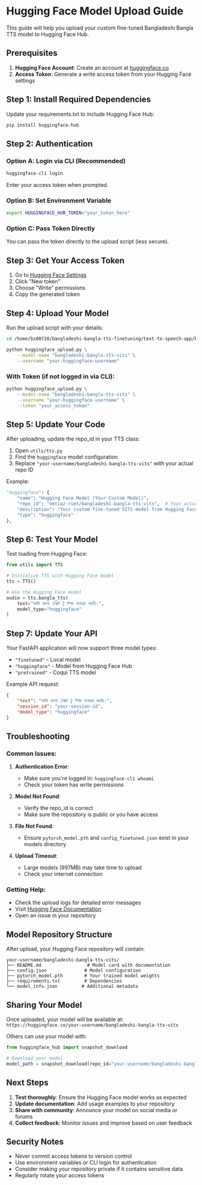 # Hugging Face Model Upload Guide

This guide will help you upload your custom fine-tuned Bangladeshi Bangla TTS model to Hugging Face Hub.

## Prerequisites

1. **Hugging Face Account**: Create an account at [huggingface.co](https://huggingface.co)
2. **Access Token**: Generate a write access token from your Hugging Face settings

## Step 1: Install Required Dependencies

Update your requirements.txt to include Hugging Face Hub:

```bash
pip install huggingface-hub
```

## Step 2: Authentication

### Option A: Login via CLI (Recommended)
```bash
huggingface-cli login
```
Enter your access token when prompted.

### Option B: Set Environment Variable
```bash
export HUGGINGFACE_HUB_TOKEN="your_token_here"
```

### Option C: Pass Token Directly
You can pass the token directly to the upload script (less secure).

## Step 3: Get Your Access Token

1. Go to [Hugging Face Settings](https://huggingface.co/settings/tokens)
2. Click "New token"
3. Choose "Write" permissions
4. Copy the generated token

## Step 4: Upload Your Model

Run the upload script with your details:

```bash
cd /home/bs00728/bangladeshi-bangla-tts-finetuning/text-to-speech-app/backend

python huggingface_upload.py \
    --model-name "bangladeshi-bangla-tts-vits" \
    --username "your-huggingface-username"
```

### With Token (if not logged in via CLI):
```bash
python huggingface_upload.py \
    --model-name "bangladeshi-bangla-tts-vits" \
    --username "your-huggingface-username" \
    --token "your_access_token"
```

## Step 5: Update Your Code

After uploading, update the repo_id in your TTS class:

1. Open `utils/tts.py`
2. Find the `huggingface` model configuration
3. Replace `"your-username/bangladeshi-bangla-tts-vits"` with your actual repo ID

Example:
```python
"huggingface": {
    "name": "Hugging Face Model (Your Custom Model)",
    "repo_id": "emtiaz-ruet/bangladeshi-bangla-tts-vits",  # Your actual repo
    "description": "Your custom fine-tuned VITS model from Hugging Face",
    "type": "huggingface"
},
```

## Step 6: Test Your Model

Test loading from Hugging Face:

```python
from utils import TTS

# Initialize TTS with Hugging Face model
tts = TTS()

# Use the Hugging Face model
audio = tts.bangla_tts(
    text="আমি বাংলা টেক্সট টু স্পিচ ব্যবহার করছি।",
    model_type="huggingface"
)
```

## Step 7: Update Your API

Your FastAPI application will now support three model types:
- `"finetuned"` - Local model
- `"huggingface"` - Model from Hugging Face Hub
- `"pretrained"` - Coqui TTS model

Example API request:
```json
{
    "text": "আমি বাংলা টেক্সট টু স্পিচ ব্যবহার করছি।",
    "session_id": "your-session-id",
    "model_type": "huggingface"
}
```

## Troubleshooting

### Common Issues:

1. **Authentication Error**:
   - Make sure you're logged in: `huggingface-cli whoami`
   - Check your token has write permissions

2. **Model Not Found**:
   - Verify the repo_id is correct
   - Make sure the repository is public or you have access

3. **File Not Found**:
   - Ensure `pytorch_model.pth` and `config_finetuned.json` exist in your models directory

4. **Upload Timeout**:
   - Large models (997MB) may take time to upload
   - Check your internet connection

### Getting Help:

- Check the upload logs for detailed error messages
- Visit [Hugging Face Documentation](https://huggingface.co/docs/hub/index)
- Open an issue in your repository

## Model Repository Structure

After upload, your Hugging Face repository will contain:

```
your-username/bangladeshi-bangla-tts-vits/
├── README.md                 # Model card with documentation
├── config.json              # Model configuration
├── pytorch_model.pth        # Your trained model weights
├── requirements.txt         # Dependencies
└── model_info.json         # Additional metadata
```

## Sharing Your Model

Once uploaded, your model will be available at:
`https://huggingface.co/your-username/bangladeshi-bangla-tts-vits`

Others can use your model with:
```python
from huggingface_hub import snapshot_download

# Download your model
model_path = snapshot_download(repo_id="your-username/bangladeshi-bangla-tts-vits")
```

## Next Steps

1. **Test thoroughly**: Ensure the Hugging Face model works as expected
2. **Update documentation**: Add usage examples to your repository
3. **Share with community**: Announce your model on social media or forums
4. **Collect feedback**: Monitor issues and improve based on user feedback

## Security Notes

- Never commit access tokens to version control
- Use environment variables or CLI login for authentication
- Consider making your repository private if it contains sensitive data
- Regularly rotate your access tokens
